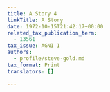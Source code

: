 ```yaml
---
title: A Story 4
linkTitle: A Story
date: 1972-10-15T21:42:17+00:00
related_tax_publication_term:
  - 13561
tax_issue: AGNI 1
authors:
  - profile/steve-gold.md
tax_format: Print
translators: []

---
```

